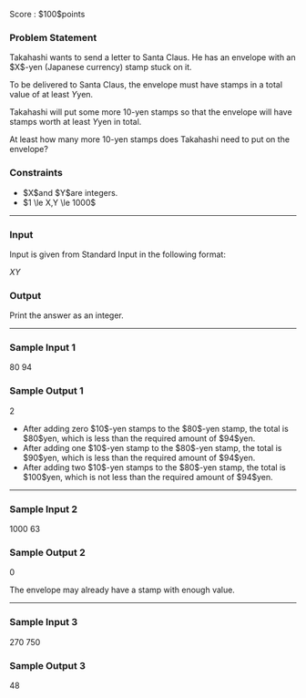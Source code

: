 
<div>

<span>

<span>

<p>
Score : $100$points
</p>

<div>

<section>

### **Problem Statement**

<p>
Takahashi wants to send a letter to Santa Claus. He has an envelope with an $X$-yen (Japanese currency) stamp stuck on it.

To be delivered to Santa Claus, the envelope must have stamps in a total value of at least $Y$yen.

Takahashi will put some more $10$-yen stamps so that the envelope will have stamps worth at least $Y$yen in total.

At least how many more $10$-yen stamps does Takahashi need to put on the envelope?
</p>

</section>

</div>

<div>

<section>

### **Constraints**

<ul>

<li>
$X$and $Y$are integers.
</li>

<li>
$1 \le X,Y \le 1000$
</li>

</ul>

</section>

</div>

---

<div>

<div>

<section>

### **Input**

<p>
Input is given from Standard Input in the following format:
</p>

<div>

$X$$Y$
</div>

</section>

</div>

<div>

<section>

### **Output**

<p>
Print the answer as an integer.
</p>

</section>

</div>

</div>

---

<div>

<section>

### **Sample Input 1**

<div>

80 94

</div>

</section>

</div>

<div>

<section>

### **Sample Output 1**

<div>

2

</div>

<ul>

<li>
After adding zero $10$-yen stamps to the $80$-yen stamp, the total is $80$yen, which is less than the required amount of $94$yen.
</li>

<li>
After adding one $10$-yen stamp to the $80$-yen stamp, the total is $90$yen, which is less than the required amount of $94$yen.
</li>

<li>
After adding two $10$-yen stamps to the $80$-yen stamp, the total is $100$yen, which is not less than the required amount of $94$yen.
</li>

</ul>

</section>

</div>

---

<div>

<section>

### **Sample Input 2**

<div>

1000 63

</div>

</section>

</div>

<div>

<section>

### **Sample Output 2**

<div>

0

</div>

<p>
The envelope may already have a stamp with enough value.
</p>

</section>

</div>

---

<div>

<section>

### **Sample Input 3**

<div>

270 750

</div>

</section>

</div>

<div>

<section>

### **Sample Output 3**

<div>

48

</div>

</section>

</div>

</span>

</span>

</div>
